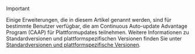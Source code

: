 > [!IMPORTANT]
> Einige Erweiterungen, die in diesem Artikel genannt werden, sind für bestimmte Benutzer verfügbar, die am Continuous Auto-update Advantage Program (CAAP) für Plattformupdates teilnehmen. Weitere Informationen zu Standardversionen und plattformspezifischen Versionen finden Sie unter [Standardversionen und plattformspezifische Versionen](../fin-and-ops/get-started/public-preview-releases.md).
